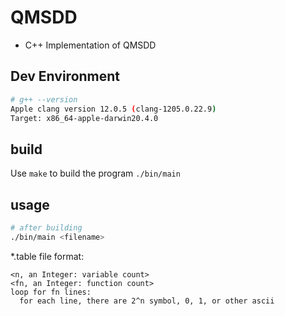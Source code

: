 # QMSDD

+ C++ Implementation of QMSDD

## Dev Environment
```bash
# g++ --version
Apple clang version 12.0.5 (clang-1205.0.22.9)
Target: x86_64-apple-darwin20.4.0
```

## build
Use ``make`` to build the program ``./bin/main``

## usage

```bash
# after building
./bin/main <filename>
```

*.table file format:
```
<n, an Integer: variable count>
<fn, an Integer: function count>
loop for fn lines:
  for each line, there are 2^n symbol, 0, 1, or other ascii
```
